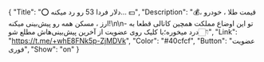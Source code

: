 {
"Title": "⭕️ دلار فردا 53 رو رد میکنه... 💵",
"Description": "💰قیمت طلا ، خودرو ، ارز ، مسکن همه رو پیش‌بینی میکنه!\n\n- تو این اوضاع مملکت همچین کانالی قطعا به درد میخوره؛با کلیک روی عضویت از آخرین پیش‌بینی‌هاش مطلع شو👇🏻",
"Link": "https://t.me/+whE8FNk5p-ZjMDVk",
"Color": "#40cfcf",
"Button": "عضویت فوری",
"Show": "on"
}
